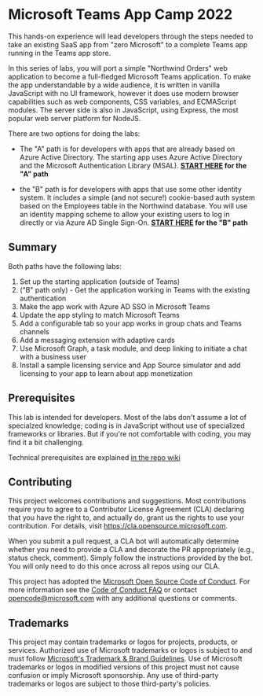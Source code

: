 # Microsoft Teams App Camp 2022

This hands-on experience will lead developers through the steps needed to take an existing SaaS app from "zero Microsoft" to a complete Teams app running in the Teams app store. 

In this series of labs, you will port a simple "Northwind Orders" web application to become a full-fledged Microsoft Teams application. To make the app understandable by a wide audience, it is written in vanilla JavaScript with no UI framework, however it does use modern browser capabilities such as web components, CSS variables, and ECMAScript modules. The server side is also in JavaScript, using Express, the most popular web server platform for NodeJS.

There are two options for doing the labs:

* The "A" path is for developers with apps that are already based on Azure Active Directory. The starting app uses Azure Active Directory and the Microsoft Authentication Library (MSAL).
**[START HERE](./Labs/Labs-A/Lab-A01.md) for the "A" path**

* the "B" path is for developers with apps that use some other identity system. It includes a simple (and not secure!) cookie-based auth system based on the Employees table in the Northwind database. You will use an identity mapping scheme to allow your existing users to log in directly or via Azure AD Single Sign-On.
**[START HERE](./Labs/Labs-B/Lab-B01.md) for the "B" path**

## Summary

Both paths have the following labs:

1. Set up the starting application (outside of Teams)
2. ("B" path only) - Get the application working in Teams with the existing authentication
3. Make the app work with Azure AD SSO in Microsoft Teams
4. Update the app styling to match Microsoft Teams
5. Add a configurable tab so your app works in group chats and Teams channels
6. Add a messaging extension with adaptive cards
7. Use Microsoft Graph, a task module, and deep linking to initiate a chat with a business user
8. Install a sample licensing service and App Source simulator and add licensing to your app to learn about app monetization

## Prerequisites

This lab is intended for developers. Most of the labs don't assume a lot of specialzed knowledge; coding is  in JavaScript without use of specialized frameworks or libraries. But if you're not comfortable with coding, you may find it a bit challenging.

Technical prerequisites are explained [in the repo wiki](https://github.com/OfficeDev/TeamsAppCamp1/wiki/Lab-Prerequisites)
## Contributing

This project welcomes contributions and suggestions.  Most contributions require you to agree to a
Contributor License Agreement (CLA) declaring that you have the right to, and actually do, grant us
the rights to use your contribution. For details, visit https://cla.opensource.microsoft.com.

When you submit a pull request, a CLA bot will automatically determine whether you need to provide
a CLA and decorate the PR appropriately (e.g., status check, comment). Simply follow the instructions
provided by the bot. You will only need to do this once across all repos using our CLA.

This project has adopted the [Microsoft Open Source Code of Conduct](https://opensource.microsoft.com/codeofconduct/).
For more information see the [Code of Conduct FAQ](https://opensource.microsoft.com/codeofconduct/faq/) or
contact [opencode@microsoft.com](mailto:opencode@microsoft.com) with any additional questions or comments.

## Trademarks

This project may contain trademarks or logos for projects, products, or services. Authorized use of Microsoft 
trademarks or logos is subject to and must follow 
[Microsoft's Trademark & Brand Guidelines](https://www.microsoft.com/en-us/legal/intellectualproperty/trademarks/usage/general).
Use of Microsoft trademarks or logos in modified versions of this project must not cause confusion or imply Microsoft sponsorship.
Any use of third-party trademarks or logos are subject to those third-party's policies.
